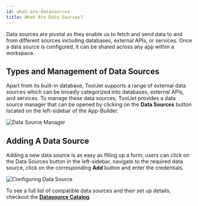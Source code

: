 ```yaml
---
id: what-are-datasources
title: What Are Data Sources?
---
```


<div style={{marginLeft:"10%", marginRight:"10%"}}>


Data sources are pivotal as they enable us to fetch and send data to and from different sources including databases, external APIs, or services. Once a data source is configured, it can be shared across any app within a workspace. 


<div style={{paddingTop:'24px', paddingBottom:'24px'}}>

## Types and Management of Data Sources

Apart from its built-in database, ToolJet supports a range of external data sources which can be broadly categorized into databases, external APIs, and services. To manage these data sources, ToolJet provides a data source manager that can be opened by clicking on the **Data Sources** button located on the left-sidebar of the App-Builder. 

<div style={{textAlign: 'center'}}>
    <img style={{padding: '10px'}} className="screenshot-full" src="/img/tooljet-concepts/what-are-datasources/data-source-manager.png" alt="Data Source Manager" />
</div>

</div>

<div style={{paddingTop:'24px', paddingBottom:'24px'}}>

## Adding A Data Source

Adding a new data source is as easy as filling up a form; users can click on the Data Sources button in the left-sidebar, navigate to the required data source, click on the corresponding **Add** button and enter the credentials.

<div style={{textAlign: 'center'}}>
    <img style={{padding: '10px'}} className="screenshot-full" src="/img/tooljet-concepts/what-are-datasources/configure-data-source.gif" alt="Configuring Data Source" />
</div>

</div>

To see a full list of compatible data sources and their set up details, checkout the **[Datasource Catalog](/docs/data-sources/overview)**.

</div>


